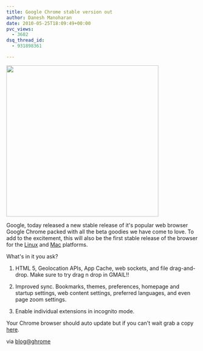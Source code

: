 ```yaml
---
title: Google Chrome stable version out
author: Danesh Manoharan
date: 2010-05-25T18:09:49+00:00
pvc_views:
  - 3602
dsq_thread_id:
  - 931898361

---
```

<img loading="lazy" class="alignnone size-full wp-image-2148" title="Christoph Niemann" src="/wp-content/uploads/2010/05/Christoph-Niemann.png" alt="" width="400" height="397" srcset="/wp-content/uploads/2010/05/Christoph-Niemann.png 400w, /wp-content/uploads/2010/05/Christoph-Niemann-150x150.png 150w" sizes="(max-width: 400px) 100vw, 400px" />

Google, today released a new stable release of it's popular web browser Google Chrome packed with all the beta goodies we have come to love. To add to the excitement, this will also be the first stable release of the browser for the [Linux][1] and [Mac][2] platforms.

What's in it you ask?

1. HTML 5, Geolocation APIs, App Cache, web sockets, and file drag-and-drop. Make sure to try drag n drop in GMAIL!!

2. Improved sync. Bookmarks, themes, preferences, homepage and startup settings, web content settings, preferred languages, and even page zoom settings.

3. Enable individual extensions in incognito mode.

Your Chrome browser should auto update but if you can't wait grab a copy [here][3].

via [blog@ghrome][4]

 [1]: http://blog.chromium.org/2010/05/google-chrome-for-linux-goes-stable.html
 [2]: http://googlemac.blogspot.com/2010/05/google-chrome-for-mac-ready-beta-now.html
 [3]: http://www.google.com/chrome
 [4]: http://chrome.blogspot.com/2010/05/new-chrome-stable-release-welcome-mac.html